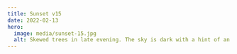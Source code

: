 ```yaml
---
title: Sunset v15
date: 2022-02-13
hero:
  image: media/sunset-15.jpg
  alt: Skewed trees in late evening. The sky is dark with a hint of an orange-golden sunset.
---
```

